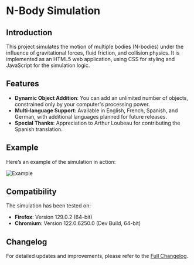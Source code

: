 # N-Body Simulation

## Introduction

This project simulates the motion of multiple bodies (N-bodies) under the influence of gravitational forces, fluid friction, and collision physics. It is implemented as an HTML5 web application, using CSS for styling and JavaScript for the simulation logic.

## Features

- **Dynamic Object Addition**: You can add an unlimited number of objects, constrained only by your computer's processing power.
- **Multi-language Support**: Available in English, French, Spanish, and German, with additional languages planned for future releases.
- **Special Thanks**: Appreciation to Arthur Loubeau for contributing the Spanish translation.

## Example

Here’s an example of the simulation in action:

![Example](https://github.com/user-attachments/assets/d24260e7-9659-4b81-8771-bceb32ab6217)

## Compatibility

The simulation has been tested on:
- **Firefox**: Version 129.0.2 (64-bit)
- **Chromium**: Version 122.0.6250.0 (Dev Build, 64-bit)

## Changelog

For detailed updates and improvements, please refer to the [Full Changelog](https://github.com/user-attachments/assets/d24260e7-9659-4b81-8771-bceb32ab6217).
